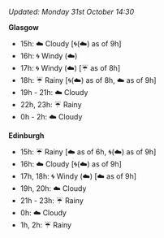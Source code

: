 *Updated: Monday 31st October 14:30*

**Glasgow**

* 15h: :cloud: Cloudy [:cyclone:(:cloud:) as of 9h]
* 16h: :cyclone: Windy (:cloud:)
* 17h: :cyclone: Windy (:cloud:) [:umbrella: as of 8h]
* 18h: :umbrella: Rainy [:cyclone:(:cloud:) as of 8h, :cloud: as of 9h]
* 19h - 21h: :cloud: Cloudy
* 22h, 23h: :umbrella: Rainy
* 0h - 2h: :cloud: Cloudy

**Edinburgh**

* 15h: :umbrella: Rainy [:cloud: as of 6h, :cyclone:(:cloud:) as of 9h]
* 16h: :cloud: Cloudy [:cyclone:(:cloud:) as of 9h]
* 17h, 18h: :cyclone: Windy (:cloud:) [:cloud: as of 9h]
* 19h, 20h: :cloud: Cloudy
* 21h - 23h: :umbrella: Rainy
* 0h: :cloud: Cloudy
* 1h, 2h: :umbrella: Rainy
